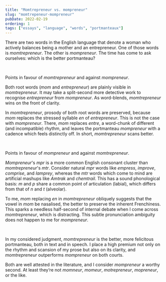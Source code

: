 ```yaml
---
title: "Momtrepreneur vs. mompreneur"
slug: "momtrepeneur-mompreneur"
pubDate: 2022-02-19
ordering: 1
tags: ["essays", "language", "words", "portmanteaux"]
---
```


<span class="small-caps">There are two words</span> in the English language that denote a woman who actively balances being a mother and an entrepreneur. One of those words is _momtrepreneur_. The other is _mompreneur_. The time has come to ask ourselves: which is the better portmanteau?

<br />

Points in favour of _momtrepreneur_ and against _mompreneur_.

Both root words (_mom_ and _entrepreneur_) are plainly visible in _momtrepreneur_. It may take a split-second more detective work to recognise _entrepreneur_ from _mompreneur_. As word-blends, _momtrepreneur_ wins on the front of clarity.

In _momtrepreneur_, prosody of both root words are preserved, because _mom_ replaces the stressed syllable _en_ of _entrepreneur_. This is not the case with _mompreneur_. There, _mom_ replaces _entre_, a word-chunk of different (and incompatible) rhythm, and leaves the portmanteau _mompreneur_ with a cadence which feels distinctly off. In short, _momtrepreneur_ scans better.

<br />

Points in favour of _mompreneur_ and against _momtrepreneur_.

_Mompreneur_'s _mpr_ is a more common English consonant cluster than _momtrepreneur_'s _mtr_. Consider natural _mpr_ words like _empress_, _improve_, _comprise_, and _lamprey_, whereas the _mtr_ words which come to mind are artificial mashups like _Amtrak_ and _chemtrail_. This has a sound phonological basis: _m_ and _p_ share a common point of articulation (labial), which differs from that of _n_ and _t_ (alveolar).

To me, _mom_ replacing _en_ in _momtrepreneur_ obliquely suggests that the vowel in _mom_ be nasalised, the better to preserve the inherent Frenchiness. This sparks a needless half-second of internal debate when I come across _momtrepreneur_, which is distracting. This subtle pronunciation ambiguity does not happen to me for _mompreneur_.

<br />

In my considered judgment, _momtrepreneur_ is the better, more felicitous portmanteau, both in text and in speech. I place a high premium not only on the rhythm and scansion of my prose but also on its clarity, and _momtrepreneur_ outperforms _mompreneur_ on both courts.

Both are well attested in the literature, and I consider _mompreneur_ a worthy second. At least they’re not _momneur_, _momeur_, _motrepreneur_, _mopreneur_, or the like.